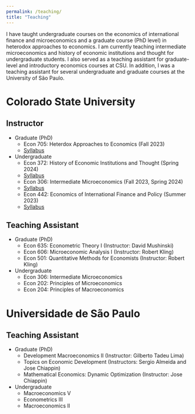 ```yaml
---
permalink: /teaching/
title: "Teaching"
---
```


I have taught undergraduate courses on the economics of international finance and microeconomics and a graduate course (PhD level) in heterodox approaches to economics. I am currently teaching intermediate microeconomics and history of economic institutions and thought for undergraduate students. I also served as a teaching assistant for graduate-level and introductory economics courses at CSU. In addition, I was a teaching assistant for several undergraduate and graduate courses at the University of São Paulo.

# Colorado State University

## Instructor
- Graduate (PhD)
    - Econ 705: Heterdox Approaches to Economics (Fall 2023)
    - [Syllabus](/files/pdf/teaching/ECON705_Fall23_Syllabus_Cicero.pdf)   
- Undergraduate
    - Econ 372: History of Economic Institutions and Thought (Spring 2024)
    - [Syllabus](/files/pdf/teaching/ECON372_Spring24_Syllabus_Cicero.pdf)
    - Econ 306: Intermediate Microeconomics (Fall 2023, Spring 2024)
    - [Syllabus](/files/pdf/teaching/ECON306_Spring24_Syllabus_Cicero.pdf)
    - Econ 442: Economics of International Finance and Policy (Summer 2023)
    - [Syllabus](/files/pdf/teaching/ECON442_SM23_Cicero_Syllabus.pdf)

## Teaching Assistant
- Graduate (PhD)
    - Econ 635: Econometric Theory I (Instructor: David Mushinski)
    - Econ 606: Microeconomic Analysis I (Instructor: Robert Kling)
    - Econ 501: Quantitative Methods for Economists (Instructor: Robert Kling)
- Undergraduate
    - Econ 306: Intermediate Microeconomics
    - Econ 202: Principles of Microeconomics
    - Econ 204: Principles of Macroeconomics
 
# Universidade de São Paulo

## Teaching Assistant
- Graduate (PhD)
    - Development Macroeconomics II (Instructor: Gilberto Tadeu Lima)
    - Topics on Economic Development (Instructors: Sergio Almeida and Jose Chiappin)
    - Mathematical Economics: Dynamic Optimization (Instructor: Jose Chiappin)
- Undergraduate
    - Macroeconomics V
    - Econometrics III
    - Macroeconomics II

